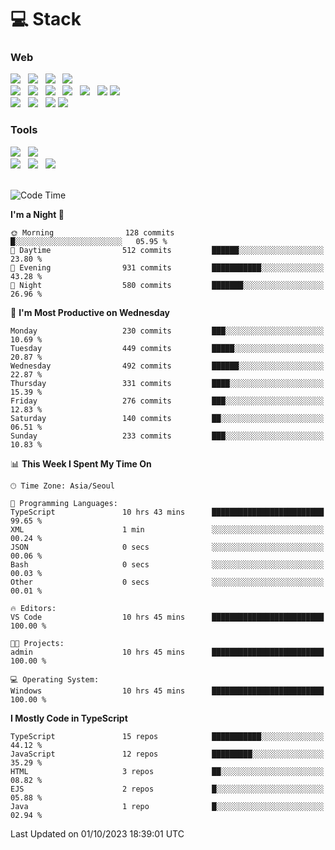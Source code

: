 <h1>💻 Stack</h1>
<div>
 <h3>Web</h3>
 <!-- badge : https://shields.io/ -->
 <!-- icon : https://simpleicons.org/?q=Get -->
 <img src="https://img.shields.io/badge/HTML5-e74c3c?style=flat-square&logo=HTML5&logoColor=white"/> &nbsp 
 <img src="https://img.shields.io/badge/CSS3-0A84FF?style=flat-square&logo=CSS3&logoColor=white"/> &nbsp 
 <img src="https://img.shields.io/badge/JavaScript-FFCD11?style=flat-square&logo=JavaScript&logoColor=white"/> &nbsp 
 <img src="https://img.shields.io/badge/TypeScript-3075C0?style=flat-square&logo=TypeScript&logoColor=white"/>
 <br/>
 <img src="https://img.shields.io/badge/Next-000000?style=flat-square&logo=nextdotjs&logoColor=white"/> &nbsp 
 <img src="https://img.shields.io/badge/React-00BCF6?style=flat-square&logo=React&logoColor=white"/> &nbsp 
 <img src="https://img.shields.io/badge/Redux-764ABC?style=flat-square&logo=Redux&logoColor=white"/> &nbsp
 <img src="https://img.shields.io/badge/Recoil-3578E5?style=flat-square&logo=recoil&logoColor=white"/> &nbsp
 <img src="https://img.shields.io/badge/React-Query-FF4154?style=flat-square&logo=reactquery&logoColor=white"/> &nbsp 
 <img src="https://img.shields.io/badge/styled%2Dcomponents-DB7093?style=flat-square&logo=styled%2Dcomponents&logoColor=white"/>
 <img src="https://img.shields.io/badge/CSS Modules-000000?style=flat-square&logo=CSS Modules&logoColor=white"/> &nbsp 
 <br/>
 <img src="https://img.shields.io/badge/Node-339933?style=flat-square&logo=Node.js&logoColor=white"/> &nbsp 
 <img src="https://img.shields.io/badge/Express-000000?style=flat-square&logo=Express&logoColor=white"/> &nbsp 
 <img src="https://img.shields.io/badge/MongoDB-47A248?style=flat-square&logo=MongoDB&logoColor=white"/>
 <img src="https://img.shields.io/badge/MariaDB-003545?style=flat-square&logo=mariadb&logoColor=white"/>
 
 <h3>Tools</h3>
 <img src="https://img.shields.io/badge/Visual Studio Code-007ACC?style=flat-square&logo=Visual Studio Code&logoColor=white"/> &nbsp 
 <img src="https://img.shields.io/badge/Postman-FF6C37?style=flat-square&logo=Postman&logoColor=white"/> &nbsp
 <br>
 <img src="https://img.shields.io/badge/Adobe Photoshop-31A8FF?style=flat-square&logo=Adobe Photoshop&logoColor=white"/> &nbsp 
 <img src="https://img.shields.io/badge/Adobe Illustrator-FF9A00?style=flat-square&logo=Adobe Illustrator&logoColor=white"/> &nbsp 
 <img src="https://img.shields.io/badge/Figma-F24E1E?style=flat-square&logo=Figma&logoColor=white"/> &nbsp
</div>

<br>

<!--START_SECTION:waka-->
![Code Time](http://img.shields.io/badge/Code%20Time-516%20hrs%2053%20mins-blue)

**I'm a Night 🦉** 

```text
🌞 Morning                128 commits         █░░░░░░░░░░░░░░░░░░░░░░░░   05.95 % 
🌆 Daytime                512 commits         ██████░░░░░░░░░░░░░░░░░░░   23.80 % 
🌃 Evening                931 commits         ███████████░░░░░░░░░░░░░░   43.28 % 
🌙 Night                  580 commits         ███████░░░░░░░░░░░░░░░░░░   26.96 % 
```
📅 **I'm Most Productive on Wednesday** 

```text
Monday                   230 commits         ███░░░░░░░░░░░░░░░░░░░░░░   10.69 % 
Tuesday                  449 commits         █████░░░░░░░░░░░░░░░░░░░░   20.87 % 
Wednesday                492 commits         ██████░░░░░░░░░░░░░░░░░░░   22.87 % 
Thursday                 331 commits         ████░░░░░░░░░░░░░░░░░░░░░   15.39 % 
Friday                   276 commits         ███░░░░░░░░░░░░░░░░░░░░░░   12.83 % 
Saturday                 140 commits         ██░░░░░░░░░░░░░░░░░░░░░░░   06.51 % 
Sunday                   233 commits         ███░░░░░░░░░░░░░░░░░░░░░░   10.83 % 
```


📊 **This Week I Spent My Time On** 

```text
🕑︎ Time Zone: Asia/Seoul

💬 Programming Languages: 
TypeScript               10 hrs 43 mins      █████████████████████████   99.65 % 
XML                      1 min               ░░░░░░░░░░░░░░░░░░░░░░░░░   00.24 % 
JSON                     0 secs              ░░░░░░░░░░░░░░░░░░░░░░░░░   00.06 % 
Bash                     0 secs              ░░░░░░░░░░░░░░░░░░░░░░░░░   00.03 % 
Other                    0 secs              ░░░░░░░░░░░░░░░░░░░░░░░░░   00.01 % 

🔥 Editors: 
VS Code                  10 hrs 45 mins      █████████████████████████   100.00 % 

🐱‍💻 Projects: 
admin                    10 hrs 45 mins      █████████████████████████   100.00 % 

💻 Operating System: 
Windows                  10 hrs 45 mins      █████████████████████████   100.00 % 
```

**I Mostly Code in TypeScript** 

```text
TypeScript               15 repos            ███████████░░░░░░░░░░░░░░   44.12 % 
JavaScript               12 repos            █████████░░░░░░░░░░░░░░░░   35.29 % 
HTML                     3 repos             ██░░░░░░░░░░░░░░░░░░░░░░░   08.82 % 
EJS                      2 repos             █░░░░░░░░░░░░░░░░░░░░░░░░   05.88 % 
Java                     1 repo              █░░░░░░░░░░░░░░░░░░░░░░░░   02.94 % 
```




 Last Updated on 01/10/2023 18:39:01 UTC
<!--END_SECTION:waka-->

